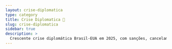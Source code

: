 ```yaml
---
layout: crise-diplomatica
type: category
title: Crise Diplomatica 🏦
slug: crise-diplomatica
sidebar: true
description: >
  Crescente crise diplomática Brasil-EUA em 2025, com sanções, cancelamento de vistos, barreiras comerciais e medidas judiciais que afetam autoridades, militares, bancos e a cooperação internacional entre os dois países.
---
```

